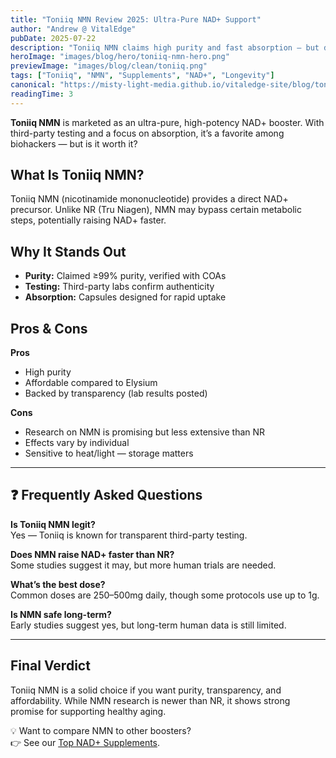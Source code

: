 ```yaml
---
title: "Toniiq NMN Review 2025: Ultra-Pure NAD+ Support"
author: "Andrew @ VitalEdge"
pubDate: 2025-07-22
description: "Toniiq NMN claims high purity and fast absorption — but does it really help restore NAD+ for energy and healthy aging? Here’s our review."
heroImage: "images/blog/hero/toniiq-nmn-hero.png"
previewImage: "images/blog/clean/toniiq.png"
tags: ["Toniiq", "NMN", "Supplements", "NAD+", "Longevity"]
canonical: "https://misty-light-media.github.io/vitaledge-site/blog/toniiq-nmn-review"
readingTime: 3
---
```


**Toniiq NMN** is marketed as an ultra-pure, high-potency NAD+ booster. With third-party testing and a focus on absorption, it’s a favorite among biohackers — but is it worth it?

## What Is Toniiq NMN?

Toniiq NMN (nicotinamide mononucleotide) provides a direct NAD+ precursor. Unlike NR (Tru Niagen), NMN may bypass certain metabolic steps, potentially raising NAD+ faster.

## Why It Stands Out

- **Purity:** Claimed ≥99% purity, verified with COAs  
- **Testing:** Third-party labs confirm authenticity  
- **Absorption:** Capsules designed for rapid uptake  

## Pros & Cons

**Pros**  
- High purity  
- Affordable compared to Elysium  
- Backed by transparency (lab results posted)  

**Cons**  
- Research on NMN is promising but less extensive than NR  
- Effects vary by individual  
- Sensitive to heat/light — storage matters  

---

## ❓ Frequently Asked Questions

**Is Toniiq NMN legit?**  
Yes — Toniiq is known for transparent third-party testing.

**Does NMN raise NAD+ faster than NR?**  
Some studies suggest it may, but more human trials are needed.

**What’s the best dose?**  
Common doses are 250–500mg daily, though some protocols use up to 1g.

**Is NMN safe long-term?**  
Early studies suggest yes, but long-term human data is still limited.

---

## Final Verdict

Toniiq NMN is a solid choice if you want purity, transparency, and affordability. While NMN research is newer than NR, it shows strong promise for supporting healthy aging.

💡 Want to compare NMN to other boosters?  
👉 See our [Top NAD+ Supplements](../top-products#nad).
